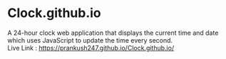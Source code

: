 # Clock.github.io
A 24-hour clock web application that displays the current time and date which uses JavaScript to update the time every second.<br />
Live Link :  https://prankush247.github.io/Clock.github.io/
